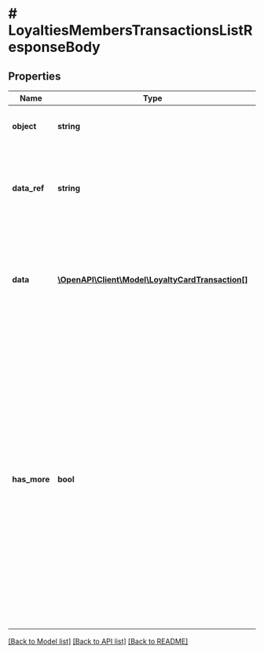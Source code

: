 # # LoyaltiesMembersTransactionsListResponseBody

## Properties

Name | Type | Description | Notes
------------ | ------------- | ------------- | -------------
**object** | **string** | The type of the object represented by JSON. | [optional] [default to 'list']
**data_ref** | **string** | Identifies the name of the attribute that contains the array of transaction objects. | [optional] [default to 'data']
**data** | [**\OpenAPI\Client\Model\LoyaltyCardTransaction[]**](LoyaltyCardTransaction.md) | A dictionary that contains an array of transactions. Each entry in the array is a separate transaction object. | [optional]
**has_more** | **bool** | As query results are always limited (by the limit parameter), the has_more flag indicates if there are more records for given filter parameters. This lets you know if you can run another request (with a different page or a different start date filter) to get more records returned in the results. | [optional]

[[Back to Model list]](../../README.md#models) [[Back to API list]](../../README.md#endpoints) [[Back to README]](../../README.md)
